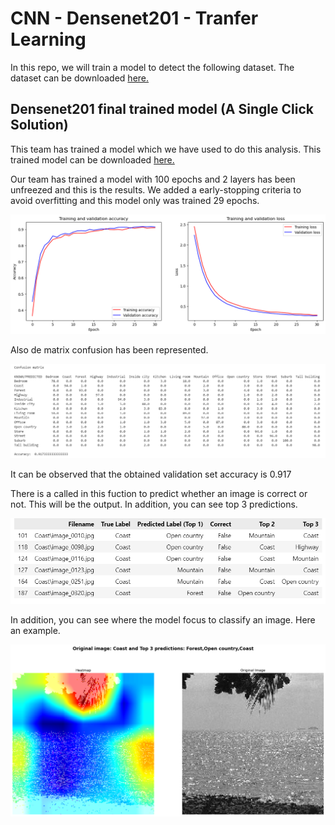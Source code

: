 # CNN - Densenet201 - Tranfer Learning

In this repo, we will train a model to detect the following dataset.
The dataset can be downloaded [here.](https://drive.google.com/file/d/1JqXu1tSejWrwESAU_V5pYBw3PMdK2-yA/view?usp=sharing "Click here")

## Densenet201 final trained model (A Single Click Solution)

This team has trained a model which we have used to do this analysis. This trained model can be downloaded [here. ](https://drive.google.com/drive/folders/1Km1B9xPj4ra8YBGugduULftw7rYzmVIZ?usp=sharing "Click here")

Our team has trained a model with 100 epochs and 2 layers has been unfreezed and this is the results. We added a early-stopping criteria to avoid overfitting and this model only was trained 29 epochs.

![alt text](Image/output.png "Results")

Also de matrix confusion has been represented.

![alt text](Image/cm.png "Results")

It can be observed that the obtained validation set accuracy is 0.917

There is a called in this fuction to predict whether an image is correct or not. This will be the output. In addition, you can see top 3 predictions.

![alt text](Image/tabla_im.png "Results")

In addition, you can see where the model focus to classify an image. Here an example.

![alt text](Image/image1.png "Results")
